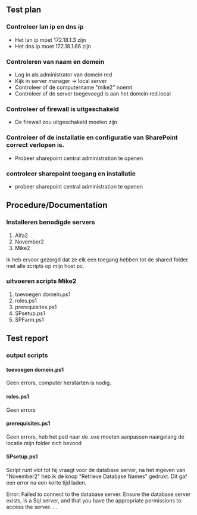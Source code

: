 ## Test plan

### Controleer lan ip en dns ip
* Het lan ip moet 172.18.1.3 zijn
* Het dns ip moet 172.18.1.66 zijn

### Controleren van naam en domein
* Log in als administrator van domein red
* Kijk in server manager -> local server
* Controleer of de computername "mike2" noemt
* Controleer of de server toegevoegd is aan het domein red.local

### Controleer of firewall is uitgeschakeld
* De firewall zou uitgeschakeld moeten zijn

### Controleer of de installatie en configuratie van SharePoint correct verlopen is.
* Probeer sharepoint central administration te openen 


### controleer sharepoint toegang en installatie
* probeer sharepoint central administration te openen 

## Procedure/Documentation

### Installeren benodigde servers
1) Alfa2
2) November2
3) Mike2

Ik heb ervoor gezorgd dat ze elk een toegang hebben tot de shared folder met alle scripts op mijn host pc.

### uitvoeren scripts Mike2
1) toevoegen domein.ps1
2) roles.ps1
3) prerequisites.ps1
4) SPsetup.ps1
5) SPFarm.ps1

## Test report

### output scripts
#### toevoegen domein.ps1
Geen errors, computer herstarten is nodig.

#### roles.ps1
Geen errors

#### prerequisites.ps1
Geen errors, heb het pad naar de .exe moeten aanpassen naargelang de locatie mijn folder zich bevond

#### SPsetup.ps1
Script runt vlot tot hij vraagt voor de database server, na het ingeven van "November2" heb ik de knop "Retrieve Database Names" gedrukt.
Dit gaf een error na een korte tijd laden.

Error: Failed to connect to the database server. Ensure the database server exists, is a Sql server, and that you have the appropriate permissions to access the server. ...

